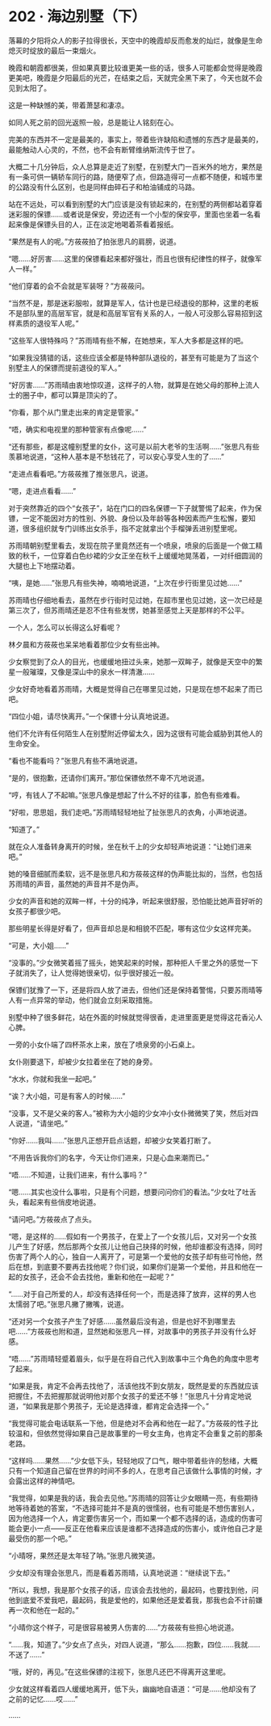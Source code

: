 # 202 · 海边别墅（下）

落幕的夕阳将众人的影子拉得很长，天空中的晚霞却反而愈发的灿烂，就像是生命熄灭时绽放的最后一束烟火。

晚霞和朝霞都很美，但如果真要比较谁更美一些的话，很多人可能都会觉得是晚霞更美吧，晚霞是夕阳最后的光芒，在结束之后，天就完全黑下来了，今天也就不会见到太阳了。

这是一种缺憾的美，带着萧瑟和凄凉。

如同人死之前的回光返照一般，总是能让人铭刻在心。

完美的东西并不一定是最美的，事实上，带着些许缺陷和遗憾的东西才是最美的，最能触动人心灵的，不然，也不会有断臂维纳斯流传于世了。

大概二十几分钟后，众人总算是走近了别墅，在别墅大门一百米外的地方，果然是有一条可供一辆轿车同行的路，随便窄了点，但路造得可一点都不随便，和城市里的公路没有什么区别，也是同样由碎石子和柏油铺成的马路。

站在不远处，可以看到别墅的大门应该是没有锁起来的，在别墅的两侧都站着穿着迷彩服的保镖……或者说是保安，旁边还有一个小型的保安亭，里面也坐着一名看起来像是保镖头目的人，正在淡定地喝着茶看着报纸。

“果然是有人的呢。”方莜莜拍了拍张思凡的肩膀，说道。

“嗯……好厉害……这里的保镖看起来都好强壮，而且也很有纪律性的样子，就像军人一样。”

“他们穿着的会不会就是军装呀？”方莜莜问。

“当然不是，那是迷彩服啦，就算是军人，估计也是已经退役的那种，这里的老板不是部队里的高层军官，就是和高层军官有关系的人，一般人可没那么容易招到这样素质的退役军人呢。”

“这些军人很特殊吗？”苏雨晴有些不解，在她想来，军人大多都是这样的吧。

“如果我没猜错的话，这些应该全都是特种部队退役的，甚至有可能是为了当这个别墅主人的保镖而提前退役的军人。”

“好厉害……”苏雨晴由衷地惊叹道，这样子的人物，就算是在她父母的那种上流人士的圈子中，都可以算是顶尖的了。

“你看，那个从门里走出来的肯定是管家。”

“唔，确实和电视里的那种管家有点像呢……”

“还有那些，都是这幢别墅里的女仆，这可是以前大老爷的生活啊……”张思凡有些羡慕地说道，“这种人基本是不愁钱花了，可以安心享受人生的了……”

“走进点看看吧。”方莜莜推了推张思凡，说道。

“嗯，走进点看看……”

对于突然靠近的四个“女孩子”，站在门口的四名保镖一下子就警惕了起来，作为保镖，一定不能因对方的性别、外貌、身份以及年龄等各种因素而产生松懈，要知道，很多组织就专门训练出女杀手，指不定就拿出个手榴弹丢进别墅里呢。

苏雨晴朝别墅里看去，发现在院子里竟然还有一个喷泉，喷泉的后面是一个做工精致的秋千，一位穿着白色纱裙的少女正坐在秋千上缓缓地晃荡着，一对纤细圆润的大腿也上下地摆动着。

“咦，是她……”张思凡有些失神，喃喃地说道，“上次在步行街里见过她……”

苏雨晴也仔细地看去，虽然在步行街时见过她，在超市里也见过她，这一次已经是第三次了，但苏雨晴还是忍不住有些发愣，她甚至感觉上天是那样的不公平。

一个人，怎么可以长得这么好看呢？

林夕晨和方莜莜也呆呆地看着那位少女有些出神。

少女察觉到了众人的目光，也缓缓地扭过头来，她那一双眸子，就像是天空中的繁星一般璀璨，又像是深山中的泉水一样清澈……

少女好奇地看着苏雨晴，大概是觉得自己在哪里见过她，只是现在想不起来了而已吧。

“四位小姐，请尽快离开。”一个保镖十分认真地说道。

他们不允许有任何陌生人在别墅附近停留太久，因为这很有可能会威胁到其他人的生命安全。

“看也不能看吗？”张思凡有些不满地说道。

“是的，很抱歉，还请你们离开。”那位保镖依然不卑不亢地说道。

“哼，有钱人了不起嘛。”张思凡像是想起了什么不好的往事，脸色有些难看。

“好啦，思思姐，我们走吧。”苏雨晴轻轻地扯了扯张思凡的衣角，小声地说道。

“知道了。”

就在众人准备转身离开的时候，坐在秋千上的少女却轻声地说道：“让她们进来吧。”

她的嗓音细腻而柔软，远不是张思凡和方莜莜这样的伪声能比拟的，当然，也包括苏雨晴的声音，虽然她的声音并不是伪声。

少女的声音和她的双眸一样，十分的纯净，听起来很舒服，恐怕能比她声音好听的女孩子都很少吧。

那些明星长得是好看了，但声音却总是和相貌不匹配，哪有这位少女这样完美。

“可是，大小姐……”

“没事的。”少女微笑着摇了摇头，她笑起来的时候，那种拒人千里之外的感觉一下子就消失了，让人觉得她很亲切，似乎很好接近一般。

保镖们犹豫了一下，还是将四人放了进去，但他们还是保持着警惕，只要苏雨晴等人有一点异常的举动，他们就会立刻采取措施。

别墅中种了很多鲜花，站在外面的时候就觉得很香，走进里面更是觉得这花香沁人心脾。

一旁的小女仆端了四杯茶水上来，放在了喷泉旁的小石桌上。

女仆刚要退下，却被少女拉着坐在了她的身旁。

“水水，你就和我坐一起吧。”

“诶？大小姐，可是有客人的时候……”

“没事，又不是父亲的客人。”被称为大小姐的少女冲小女仆微微笑了笑，然后对四人说道，“请坐吧。”

“你好……我叫……”张思凡正想开启点话题，却被少女笑着打断了。

“不用告诉我你们的名字，今天让你们进来，只是心血来潮而已。”

“唔……不知道，让我们进来，有什么事吗？”

“嗯……其实也没什么事啦，只是有个问题，想要问问你们的看法。”少女吐了吐舌头，看起来有些俏皮地说道。

“请问吧。”方莜莜点了点头。

“嗯，是这样的……假如有一个男孩子，在爱上了一个女孩儿后，又对另一个女孩儿产生了好感，然后那两个女孩儿让他自己抉择的时候，他却谁都没有选择，同时伤害了两个人的心，独自一人离开了，可是第一个爱他的女孩子却有些可怜他，然后在想，到底要不要再去找他呢？你们说，如果你们是第一个爱他，并且和他在一起的女孩子，还会不会去找他，重新和他在一起呢？”

“……对于自己所爱的人，却没有选择任何一个，而是选择了放弃，这样的男人也太懦弱了吧。”张思凡撇了撇嘴，说道。

“还对另一个女孩子产生了好感……虽然最后没有追，但是也好不到哪里去吧……”方莜莜也附和道，显然她和张思凡一样，对故事中的男孩子并没有什么好感。

“唔……”苏雨晴轻蹙着眉头，似乎是在将自己代入到故事中三个角色的角度中思考了起来。

“如果是我，肯定不会再去找他了，活该他找不到女朋友，既然是爱的东西就应该把握住，不去把握那就说明他对那个女孩子的爱还不够！”张思凡十分肯定地说道，“如果我是那个男孩子，无论是选择谁，都肯定会选择一个。”

“我觉得可能会电话联系一下他，但是绝对不会再和他在一起了。”方莜莜的性子比较温和，但依然觉得如果自己是故事里的一号女主角，也肯定不会重复之前的那条老路。

“这样吗……果然……”少女低下头，轻轻地叹了口气，眼中带着些许的愁绪，大概只有一个知道自己留在世界的时间不多的人，在思考自己该做什么事情的时候，才会露出这样的神情吧。

“我觉得，如果是我的话，我会去见他。”苏雨晴的回答让少女眼睛一亮，有些期待地等待着她的答案，“不选择可能并不是真的很懦弱，也有可能是不想伤害别人，因为他选择一个人，肯定要伤害另一个，而如果一个都不选择的话，造成的伤害可能会更小一点——反正在他看来应该是谁都不选择造成的伤害小，或许他自己才是最受伤的那一个吧。”

“小晴呀，果然还是太年轻了呐。”张思凡微笑道。

少女却没有理会张思凡，而是看着苏雨晴，认真地说道：“继续说下去。”

“所以，我想，我是那个女孩子的话，应该会去找他的，最起码，也要找到他，问他到底爱不爱我吧，最起码，我是爱他的，如果他还是爱着我，那我也会不计前嫌再一次和他在一起的。”

“小晴你这个样子，可是很容易被男人伤害的……”方莜莜有些担心地说道。

“……我，知道了。”少女点了点头，对四人说道，“那么……抱歉，四位……我就……不送了……”

“哦，好的，再见。”在这些保镖的注视下，张思凡还巴不得离开这里呢。

少女就这样看着四人缓缓地离开，低下头，幽幽地自语道：“可是……他却没有了之前的记忆……哎……”

……
